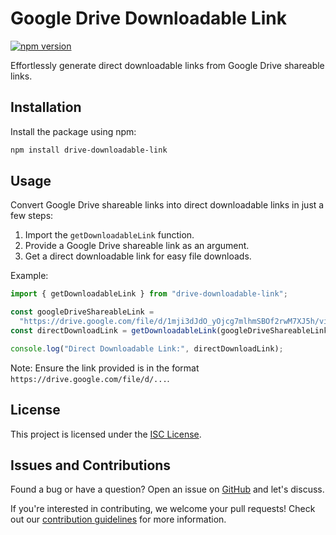 # Google Drive Downloadable Link

[![npm version](https://img.shields.io/npm/v/drive-downloadable-link)](https://www.npmjs.com/package/drive-downloadable-link)

Effortlessly generate direct downloadable links from Google Drive shareable links.

## Installation

Install the package using npm:

```bash
npm install drive-downloadable-link
```

## Usage

Convert Google Drive shareable links into direct downloadable links in just a few steps:

1. Import the `getDownloadableLink` function.
2. Provide a Google Drive shareable link as an argument.
3. Get a direct downloadable link for easy file downloads.

Example:

```javascript
import { getDownloadableLink } from "drive-downloadable-link";

const googleDriveShareableLink =
  "https://drive.google.com/file/d/1mji3dJdO_yOjcg7mlhmSBOf2rwM7XJ5h/view?usp=sharing";
const directDownloadLink = getDownloadableLink(googleDriveShareableLink);

console.log("Direct Downloadable Link:", directDownloadLink);
```

Note: Ensure the link provided is in the format `https://drive.google.com/file/d/...`.

## License

This project is licensed under the [ISC License](LICENSE).

## Issues and Contributions

Found a bug or have a question? Open an issue on [GitHub](https://github.com/iamAamirMansuri/drive-downloadable-link/issues) and let's discuss.

If you're interested in contributing, we welcome your pull requests! Check out our [contribution guidelines](CONTRIBUTING.md) for more information.
